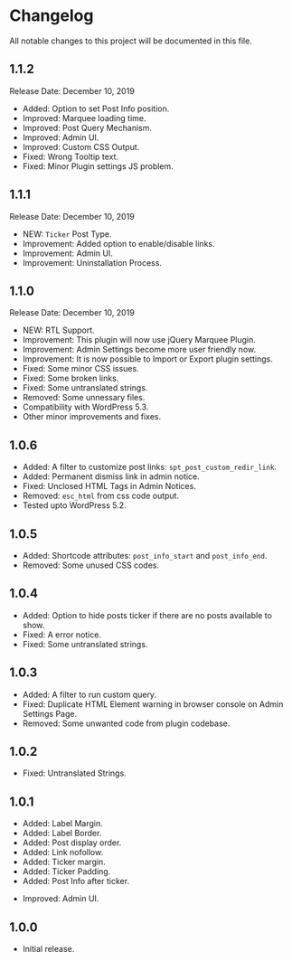 # Changelog
All notable changes to this project will be documented in this file.

## 1.1.2
Release Date: December 10, 2019

* Added: Option to set Post Info position.
* Improved: Marquee loading time.
* Improved: Post Query Mechanism.
* Improved: Admin UI.
* Improved: Custom CSS Output.
* Fixed: Wrong Tooltip text.
* Fixed: Minor Plugin settings JS problem.

## 1.1.1
Release Date: December 10, 2019

* NEW: `Ticker` Post Type.
* Improvement: Added option to enable/disable links.
* Improvement: Admin UI.
* Improvement: Uninstallation Process.

## 1.1.0
Release Date: December 10, 2019

* NEW: RTL Support.
* Improvement: This plugin will now use jQuery Marquee Plugin.
* Improvement: Admin Settings become more user friendly now.
* Improvement: It is now possible to Import or Export plugin settings.
* Fixed: Some minor CSS issues.
* Fixed: Some broken links.
* Fixed: Some untranslated strings.
* Removed: Some unnessary files.
* Compatibility with WordPress 5.3.
* Other minor improvements and fixes.

## 1.0.6

* Added: A filter to customize post links: `spt_post_custom_redir_link`.
* Added: Permanent dismiss link in admin notice.
* Fixed: Unclosed HTML Tags in Admin Notices.
* Removed: `esc_html` from css code output.
* Tested upto WordPress 5.2.

## 1.0.5

* Added: Shortcode attributes: `post_info_start` and `post_info_end`.
* Removed: Some unused CSS codes.

## 1.0.4

* Added: Option to hide posts ticker if there are no posts available to show.
* Fixed: A error notice.
* Fixed: Some untranslated strings.

## 1.0.3

* Added: A filter to run custom query.
* Fixed: Duplicate HTML Element warning in browser console on Admin Settings Page.
* Removed: Some unwanted code from plugin codebase.

## 1.0.2

* Fixed: Untranslated Strings.

## 1.0.1

* Added: Label Margin.
* Added: Label Border.
* Added: Post display order.
* Added: Link nofollow.
* Added: Ticker margin.
* Added: Ticker Padding.
* Added: Post Info after ticker.
- Improved: Admin UI.

## 1.0.0

* Initial release.
